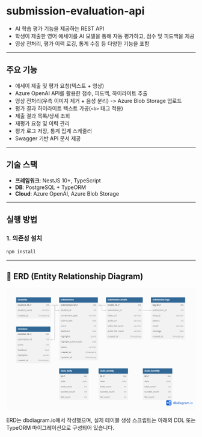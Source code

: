 # submission-evaluation-api

- AI 학습 평가 기능을 제공하는 REST API
- 학생이 제출한 영어 에세이를 AI 모델을 통해 자동 평가하고, 점수 및 피드백을 제공
- 영상 전처리, 평가 이력 로깅, 통계 수집 등 다양한 기능을 포함

---

## 주요 기능

- 에세이 제출 및 평가 요청(텍스트 + 영상)
- Azure OpenAI API를 활용한 점수, 피드백, 하이라이트 추출
- 영상 전처리(우측 이미지 제거 + 음성 분리) -> Azure Blob Storage 업로드
- 평가 결과 하이라이트 텍스트 가공(`<b>` 태그 적용)
- 제출 결과 목록/상세 조회
- 재평가 요청 및 이력 관리
- 평가 로그 저장, 통계 집계 스케줄러
- Swagger 기반 API 문서 제공

---

## 기술 스택

- **프레임워크**: NestJS 10+, TypeScript
- **DB**: PostgreSQL + TypeORM
- **Cloud**: Azure OpenAI, Azure Blob Storage

---

## 실행 방법

### 1. 의존성 설치

```bash
npm install

```

---

## 📘 ERD (Entity Relationship Diagram)

![ERD](./docs/erd.png)

ERD는 dbdiagram.io에서 작성했으며, 실제 테이블 생성 스크립트는 아래의 DDL 또는 TypeORM 마이그레이션으로 구성되어 있습니다.

```

```
